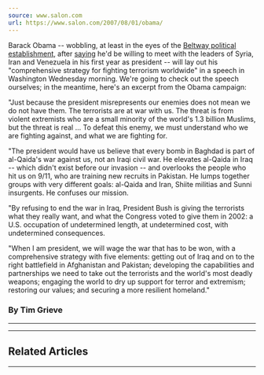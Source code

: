 ```yaml
---
source: www.salon.com
url: https://www.salon.com/2007/08/01/obama/
---
```


Barack Obama -- wobbling, at least in the eyes of the [Beltway political establishment](http://www.ibdeditorials.com/IBDArticles.aspx?id=270339243922459), after [saying](http://politicalticker.blogs.cnn.com/2007/07/23/differing-diplomatic-philosophies/) he'd be willing to meet with the leaders of Syria, Iran and Venezuela in his first year as president -- will lay out his "comprehensive strategy for fighting terrorism worldwide" in a speech in Washington Wednesday morning. We're going to check out the speech ourselves; in the meantime, here's an excerpt from the Obama campaign:

"Just because the president misrepresents our enemies does not mean we do not have them. The terrorists are at war with us. The threat is from violent extremists who are a small minority of the world's 1.3 billion Muslims, but the threat is real ... To defeat this enemy, we must understand who we are fighting against, and what we are fighting for.

"The president would have us believe that every bomb in Baghdad is part of al-Qaida's war against us, not an Iraqi civil war. He elevates al-Qaida in Iraq -- which didn't exist before our invasion -- and overlooks the people who hit us on 9/11, who are training new recruits in Pakistan. He lumps together groups with very different goals: al-Qaida and Iran, Shiite militias and Sunni insurgents. He confuses our mission.

"By refusing to end the war in Iraq, President Bush is giving the terrorists what they really want, and what the Congress voted to give them in 2002: a U.S. occupation of undetermined length, at undetermined cost, with undetermined consequences.

"When I am president, we will wage the war that has to be won, with a comprehensive strategy with five elements: getting out of Iraq and on to the right battlefield in Afghanistan and Pakistan; developing the capabilities and partnerships we need to take out the terrorists and the world's most deadly weapons; engaging the world to dry up support for terror and extremism; restoring our values; and securing a more resilient homeland."

  

### By Tim Grieve

---

---

## Related Articles

---
